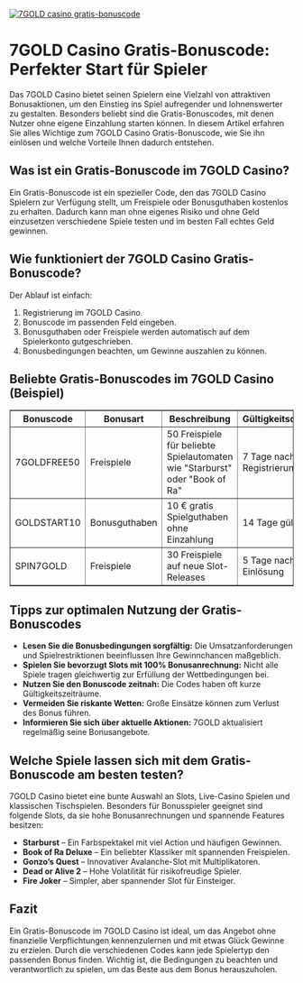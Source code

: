 [![7GOLD casino gratis-bonuscode](https://123-caf.pages.dev/gitsignup.png)](https://vrmoo.ru/Bt82HjjY)

<h1>7GOLD Casino Gratis-Bonuscode: Perfekter Start für Spieler</h1>  <p>Das 7GOLD Casino bietet seinen Spielern eine Vielzahl von attraktiven Bonusaktionen, um den Einstieg ins Spiel aufregender und lohnenswerter zu gestalten. Besonders beliebt sind die Gratis-Bonuscodes, mit denen Nutzer ohne eigene Einzahlung starten können. In diesem Artikel erfahren Sie alles Wichtige zum 7GOLD Casino Gratis-Bonuscode, wie Sie ihn einlösen und welche Vorteile Ihnen dadurch entstehen.</p>  <h2>Was ist ein Gratis-Bonuscode im 7GOLD Casino?</h2>  <p>Ein Gratis-Bonuscode ist ein spezieller Code, den das 7GOLD Casino Spielern zur Verfügung stellt, um Freispiele oder Bonusguthaben kostenlos zu erhalten. Dadurch kann man ohne eigenes Risiko und ohne Geld einzusetzen verschiedene Spiele testen und im besten Fall echtes Geld gewinnen.</p>  <h2>Wie funktioniert der 7GOLD Casino Gratis-Bonuscode?</h2>  <p>Der Ablauf ist einfach:</p> <ol>   <li>Registrierung im 7GOLD Casino.</li>   <li>Bonuscode im passenden Feld eingeben.</li>   <li>Bonusguthaben oder Freispiele werden automatisch auf dem Spielerkonto gutgeschrieben.</li>   <li>Bonusbedingungen beachten, um Gewinne auszahlen zu können.</li> </ol>  <h2>Beliebte Gratis-Bonuscodes im 7GOLD Casino (Beispiel)</h2>  <table border="1" cellpadding="8" cellspacing="0">   <thead>     <tr>       <th>Bonuscode</th>       <th>Bonusart</th>       <th>Beschreibung</th>       <th>Gültigkeitsdauer</th>     </tr>   </thead>   <tbody>     <tr>       <td>7GOLDFREE50</td>       <td>Freispiele</td>       <td>50 Freispiele für beliebte Spielautomaten wie "Starburst" oder "Book of Ra"</td>       <td>7 Tage nach Registrierung</td>     </tr>     <tr>       <td>GOLDSTART10</td>       <td>Bonusguthaben</td>       <td>10 € gratis Spielguthaben ohne Einzahlung</td>       <td>14 Tage gültig</td>     </tr>     <tr>       <td>SPIN7GOLD</td>       <td>Freispiele</td>       <td>30 Freispiele auf neue Slot-Releases</td>       <td>5 Tage nach Einlösung</td>     </tr>   </tbody> </table>  <h2>Tipps zur optimalen Nutzung der Gratis-Bonuscodes</h2>  <ul>   <li><strong>Lesen Sie die Bonusbedingungen sorgfältig:</strong> Die Umsatzanforderungen und Spielrestriktionen beeinflussen Ihre Gewinnchancen maßgeblich.</li>   <li><strong>Spielen Sie bevorzugt Slots mit 100% Bonusanrechnung:</strong> Nicht alle Spiele tragen gleichwertig zur Erfüllung der Wettbedingungen bei.</li>   <li><strong>Nutzen Sie den Bonuscode zeitnah:</strong> Die Codes haben oft kurze Gültigkeitszeiträume.</li>   <li><strong>Vermeiden Sie riskante Wetten:</strong> Große Einsätze können zum Verlust des Bonus führen.</li>   <li><strong>Informieren Sie sich über aktuelle Aktionen:</strong> 7GOLD aktualisiert regelmäßig seine Bonusangebote.</li> </ul>  <h2>Welche Spiele lassen sich mit dem Gratis-Bonuscode am besten testen?</h2>  <p>7GOLD Casino bietet eine bunte Auswahl an Slots, Live-Casino Spielen und klassischen Tischspielen. Besonders für Bonusspieler geeignet sind folgende Slots, da sie hohe Bonusanrechnungen und spannende Features besitzen:</p>  <ul>   <li><strong>Starburst</strong> – Ein Farbspektakel mit viel Action und häufigen Gewinnen.</li>   <li><strong>Book of Ra Deluxe</strong> – Ein beliebter Klassiker mit spannenden Freispielen.</li>   <li><strong>Gonzo’s Quest</strong> – Innovativer Avalanche-Slot mit Multiplikatoren.</li>   <li><strong>Dead or Alive 2</strong> – Hohe Volatilität für risikofreudige Spieler.</li>   <li><strong>Fire Joker</strong> – Simpler, aber spannender Slot für Einsteiger.</li> </ul>  <h2>Fazit</h2>  <p>Ein Gratis-Bonuscode im 7GOLD Casino ist ideal, um das Angebot ohne finanzielle Verpflichtungen kennenzulernen und mit etwas Glück Gewinne zu erzielen. Durch die verschiedenen Codes kann jede Spielertyp den passenden Bonus finden. Wichtig ist, die Bedingungen zu beachten und verantwortlich zu spielen, um das Beste aus dem Bonus herauszuholen.</p>